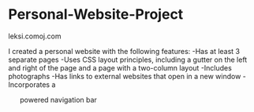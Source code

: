Personal-Website-Project
========================
leksi.comoj.com

I created a personal website with the following features:
-Has at least 3 separate pages
-Uses CSS layout principles, including a gutter on the left and right of the page and a page
with a two-column layout
-Includes photographs
-Has links to external websites that open in a new window
-Incorporates a <ul> powered navigation bar

